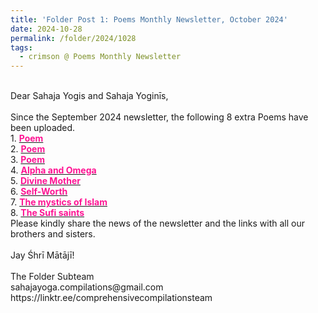 ```yaml
---
title: 'Folder Post 1: Poems Monthly Newsletter, October 2024'
date: 2024-10-28
permalink: /folder/2024/1028
tags:
  - crimson @ Poems Monthly Newsletter
---
```


<p>
<br>
Dear Sahaja Yogis and Sahaja Yoginīs,<br>
<br>
Since the September 2024 newsletter, the following 8 extra Poems have been uploaded.<br>
1. <a href="https://seven-teams.github.io/folder/2004-0201-LFJ-2004-0227-SYAN-A"> <font color="DeepPink"><b>Poem</b></font></a><br>
2. <a href="https://seven-teams.github.io/folder/2004-0201-LFJ-2004-0227-SYAN-B"> <font color="DeepPink"><b>Poem</b></font></a><br>
3. <a href="https://seven-teams.github.io/folder/2004-0201-LFJ-2004-0227-SYAN-C"> <font color="DeepPink"><b>Poem</b></font></a><br>
4. <a href="https://seven-teams.github.io/folder/1983-0301-Alpha-and-Omega"> <font color="DeepPink"><b>Alpha and Omega</b></font></a><br>
5. <a href="https://seven-teams.github.io/folder/1983-0800-PM-Page-4-Divine-Mother"> <font color="DeepPink"><b>Divine Mother</b></font></a><br>
6. <a href="https://seven-teams.github.io/folder/2002-0906-GM-Self-Worth"> <font color="DeepPink"><b>Self-Worth</b></font></a><br>
7. <a href="https://seven-teams.github.io/folder/2003-0501-DJ-0523-0530-SYAN-A"> <font color="DeepPink"><b>The mystics of Islam</b></font></a><br>
8. <a href="https://seven-teams.github.io/folder/2003-0501-DJ-0523-0530-SYAN-B"> <font color="DeepPink"><b>The Sufi saints</b></font></a><br>
Please kindly share the news of the newsletter and the links with all our brothers and sisters.<br>
<br>
Jay Śhrī Mātājī!<br>
<br>
The Folder Subteam<br>
sahajayoga.compilations@gmail.com<br>
https://linktr.ee/comprehensivecompilationsteam<br>
</p>